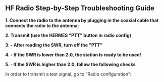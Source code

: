 ## HF Radio Step-by-Step Troubleshooting Guide

**1. Connect the radio to the antenna by plugging in the coaxial cable that connects the radio to the antenna;**

**2. Transmit (use the HERMES "PTT" button in radio config)**

**3. - After reading the SWR, turn off the "PTT"**

**4. - If the SWR is lower than 2.0, the station is ready to be used!**

**5. - If the SWR is higher than 2.0, follow the following checks**


In order to transmit a test signal, go to “Radio configuration”:

